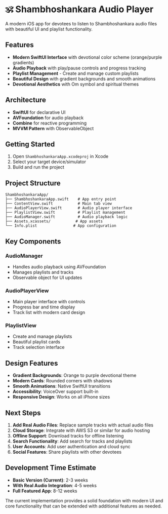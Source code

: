 # 🕉 Shambhoshankara Audio Player

A modern iOS app for devotees to listen to Shambhoshankara audio files with beautiful UI and playlist functionality.

## Features

- **Modern SwiftUI Interface** with devotional color scheme (orange/purple gradients)
- **Audio Playback** with play/pause controls and progress tracking
- **Playlist Management** - Create and manage custom playlists
- **Beautiful Design** with gradient backgrounds and smooth animations
- **Devotional Aesthetics** with Om symbol and spiritual themes

## Architecture

- **SwiftUI** for declarative UI
- **AVFoundation** for audio playback
- **Combine** for reactive programming
- **MVVM Pattern** with ObservableObject

## Getting Started

1. Open `ShambhoshankaraApp.xcodeproj` in Xcode
2. Select your target device/simulator
3. Build and run the project

## Project Structure

```
ShambhoshankaraApp/
├── ShambhoshankaraApp.swift    # App entry point
├── ContentView.swift           # Main tab view
├── AudioPlayerView.swift       # Audio player interface
├── PlaylistView.swift          # Playlist management
├── AudioManager.swift          # Audio playback logic
├── Assets.xcassets/           # App assets
└── Info.plist                # App configuration
```

## Key Components

### AudioManager
- Handles audio playback using AVFoundation
- Manages playlists and tracks
- Observable object for UI updates

### AudioPlayerView
- Main player interface with controls
- Progress bar and time display
- Track list with modern card design

### PlaylistView
- Create and manage playlists
- Beautiful playlist cards
- Track selection interface

## Design Features

- **Gradient Backgrounds**: Orange to purple devotional theme
- **Modern Cards**: Rounded corners with shadows
- **Smooth Animations**: Native SwiftUI transitions
- **Accessibility**: VoiceOver support built-in
- **Responsive Design**: Works on all iPhone sizes

## Next Steps

1. **Add Real Audio Files**: Replace sample tracks with actual audio files
2. **Cloud Storage**: Integrate with AWS S3 or similar for audio hosting
3. **Offline Support**: Download tracks for offline listening
4. **Search Functionality**: Add search for tracks and playlists
5. **User Accounts**: Add user authentication and cloud sync
6. **Social Features**: Share playlists with other devotees

## Development Time Estimate

- **Basic Version (Current)**: 2-3 weeks
- **With Real Audio Integration**: 4-5 weeks  
- **Full Featured App**: 8-12 weeks

The current implementation provides a solid foundation with modern UI and core functionality that can be extended with additional features as needed.
